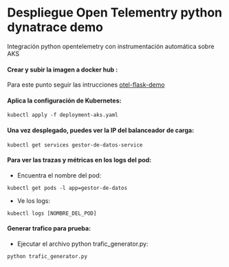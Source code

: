 # Despliegue Open Telementry python dynatrace demo
Integración python opentelemetry con instrumentación automática sobre AKS

#### Crear y subir la imagen a docker hub :
Para este punto seguir las intrucciones [otel-flask-demo](https://github.com/romerinDT/otel_python_dt_integration_procedure/tree/main/otel-flask-demo#construcci%C3%B3n-de-la-aplicaci%C3%B3n)

#### Aplica la configuración de Kubernetes:
	kubectl apply -f deployment-aks.yaml

#### Una vez desplegado, puedes ver la IP del balanceador de carga:
	kubectl get services gestor-de-datos-service

#### Para ver las trazas y métricas en los logs del pod:
   - Encuentra el nombre del pod:

	kubectl get pods -l app=gestor-de-datos
   - Ve los logs:

	kubectl logs [NOMBRE_DEL_POD]
   
#### Generar trafico para prueba:
   - Ejecutar el archivo python trafic_generator.py:

	python trafic_generator.py
